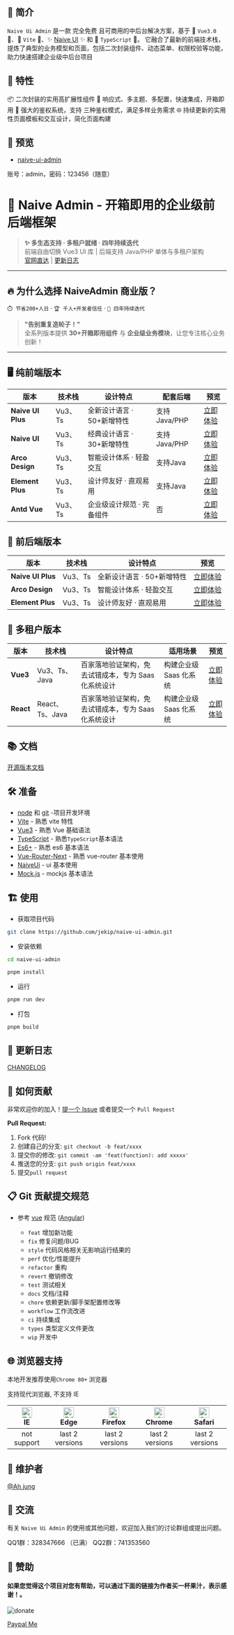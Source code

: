 ## 🚀 简介

`Naive Ui Admin` 是一款 完全免费 且可商用的中后台解决方案，基于 🌟 `Vue3.0` 🌟、🚀 `Vite` 🚀、✨ [Naive UI](https://www.naiveui.com/) ✨ 和 🎉 `TypeScript` 🎉。
它融合了最新的前端技术栈，提炼了典型的业务模型和页面，包括二次封装组件、动态菜单、权限校验等功能，助力快速搭建企业级中后台项目

## 🌈 特性
📦 二次封装的实用高扩展性组件
🎨 响应式、多主题、多配置，快速集成，开箱即用
🚀 强大的鉴权系统，支持 三种鉴权模式，满足多样业务需求
🌐 持续更新的实用性页面模板和交互设计，简化页面构建


## 🎥 预览
- [naive-ui-admin](https://gratis.naiveadmin.com)

账号：admin，密码：123456（随意）

# 🚀 Naive Admin - 开箱即用的企业级前后端框架

> **✨ 多生态支持 · 多租户就绪 · 四年持续迭代**  
> 前端自由切换 Vue3 UI 库 | 后端支持 Java/PHP 单体与多租户架构  
> [官网直达](https://www.naiveadmin.com) | [更新日志](https://www.yuque.com/u5825/zaqu0e)

---

## 🔥 为什么选择 NaiveAdmin 商业版？

`⏱️ 节省200+人日` · `🏆 千人+开发者信任` · `🚀 四年持续迭代`

> **"告别重复造轮子！"**  
> 全系列版本提供 **30+开箱即用组件** 与 **企业级业务模块**，让您专注核心业务创新！

---

## 🖥️ 纯前端版本

| 版本             | 技术栈    | 设计特点             | 配套后端       | 预览                                     |
|----------------|--------|------------------|----------------------------|----------------------------------------|
| **Naive UI Plus** | Vu3、Ts | 全新设计语言 · 50+新增特性 |  支持Java/PHP | [立即体验](https://plus.naiveadmin.com)    |
| **Naive UI**   | Vu3、Ts | 经典设计语言 · 30+新增特性 |  支持Java/PHP | [立即体验](https://pro.naiveadmin.com)     |
| **Arco Design** | Vu3、Ts | 智能设计体系 · 轻盈交互    |  支持Java     | [立即体验](https://arco.naiveadmin.com)    |
| **Element Plus** | Vu3、Ts | 设计师友好 · 直观易用     |  支持Java     | [立即体验](https://element.naiveadmin.com) |
| **Antd Vue**   | Vu3、Ts | 企业级设计规范 · 完备组件   |  否          | [立即体验](https://antd.naiveadmin.com)    |

## 🔌 前后端版本

| 版本 | 技术栈    | 设计特点  | 预览                                          |
|------|--------|----------|--------------------------------------------------------------|
| **Naive UI Plus** | Vu3、Ts | 全新设计语言 · 50+新增特性 |  [立即体验](https://plus-full.naiveadmin.com)    |
| **Arco Design** | Vu3、Ts | 智能设计体系 · 轻盈交互 |[立即体验](https://arco-full.naiveadmin.com)    |
| **Element Plus** | Vu3、Ts | 设计师友好 · 直观易用 |  [立即体验](https://element-full.naiveadmin.com) |

## 🏢 多租户版本

| 版本           | 技术栈           | 设计特点                        | 适用场景           | 预览                                        |
|--------------|---------------|-----------------------------|----------------|-------------------------------------------|
| **Vue3**  | Vu3、Ts、Java   | 百家落地验证架构，免去试错成本，专为 Saas 化系统设计 | 构建企业级 Saas 化系统 | [立即体验](https://tenant.naiveadmin.com)   |
| **React** | React、Ts、Java | 百家落地验证架构，免去试错成本，专为 Saas 化系统设计 | 构建企业级 Saas 化系统       | [立即体验](https://compose.warden.vip)   |


## 📚 文档

[开源版本文档](https://docs.naiveadmin.com)

## 🛠 准备

- [node](http://nodejs.org/) 和 [git](https://git-scm.com/) -项目开发环境
- [Vite](https://vitejs.dev/) - 熟悉 vite 特性
- [Vue3](https://v3.vuejs.org/) - 熟悉 Vue 基础语法
- [TypeScript](https://www.typescriptlang.org/) - 熟悉`TypeScript`基本语法
- [Es6+](http://es6.ruanyifeng.com/) - 熟悉 es6 基本语法
- [Vue-Router-Next](https://next.router.vuejs.org/) - 熟悉 vue-router 基本使用
- [NaiveUi](https://www.naiveui.com/) - ui 基本使用
- [Mock.js](https://github.com/nuysoft/Mock) - mockjs 基本语法


## 🏗️ 使用

- 获取项目代码

```bash
git clone https://github.com/jekip/naive-ui-admin.git
```

- 安装依赖

```bash
cd naive-ui-admin

pnpm install

```

- 运行

```bash
pnpm run dev
```

- 打包

```bash
pnpm build
```

## 📜 更新日志

[CHANGELOG](./CHANGELOG.md)


## 🤝 如何贡献

非常欢迎你的加入！[提一个 Issue](https://github.com/jekip/naive-ui-admin/issues) 或者提交一个 `Pull Request`

**Pull Request:**

1. Fork 代码!
2. 创建自己的分支: `git checkout -b feat/xxxx`
3. 提交你的修改: `git commit -am 'feat(function): add xxxxx'`
4. 推送您的分支: `git push origin feat/xxxx`
5. 提交`pull request`

## 📋 Git 贡献提交规范

- 参考 [vue](https://github.com/vuejs/vue/blob/dev/.github/COMMIT_CONVENTION.md) 规范 ([Angular](https://github.com/conventional-changelog/conventional-changelog/tree/master/packages/conventional-changelog-angular))

  - `feat` 增加新功能
  - `fix` 修复问题/BUG
  - `style` 代码风格相关无影响运行结果的
  - `perf` 优化/性能提升
  - `refactor` 重构
  - `revert` 撤销修改
  - `test` 测试相关
  - `docs` 文档/注释
  - `chore` 依赖更新/脚手架配置修改等
  - `workflow` 工作流改进
  - `ci` 持续集成
  - `types` 类型定义文件更改
  - `wip` 开发中

## 🌐 浏览器支持

本地开发推荐使用`Chrome 80+` 浏览器

支持现代浏览器, 不支持 IE

| [<img src="https://raw.githubusercontent.com/alrra/browser-logos/master/src/edge/edge_48x48.png" alt=" Edge" width="24px" height="24px" />](http://godban.github.io/browsers-support-badges/)</br>IE | [<img src="https://raw.githubusercontent.com/alrra/browser-logos/master/src/edge/edge_48x48.png" alt=" Edge" width="24px" height="24px" />](http://godban.github.io/browsers-support-badges/)</br>Edge | [<img src="https://raw.githubusercontent.com/alrra/browser-logos/master/src/firefox/firefox_48x48.png" alt="Firefox" width="24px" height="24px" />](http://godban.github.io/browsers-support-badges/)</br>Firefox | [<img src="https://raw.githubusercontent.com/alrra/browser-logos/master/src/chrome/chrome_48x48.png" alt="Chrome" width="24px" height="24px" />](http://godban.github.io/browsers-support-badges/)</br>Chrome | [<img src="https://raw.githubusercontent.com/alrra/browser-logos/master/src/safari/safari_48x48.png" alt="Safari" width="24px" height="24px" />](http://godban.github.io/browsers-support-badges/)</br>Safari |
| :-: | :-: | :-: | :-: | :-: |
| not support | last 2 versions | last 2 versions | last 2 versions | last 2 versions |

## 👥 维护者
[@Ah jung](https://github.com/jekip)

## 💬 交流

有关 `Naive Ui Admin` 的使用或其他问题，欢迎加入我们的讨论群组或提出问题。

QQ1群：328347666 （已满）
QQ2群：741353560

## 💖 赞助
#### 如果您觉得这个项目对您有帮助，可以通过下面的链接为作者买一杯果汁，表示感谢！。

![donate](https://assets.naiveadmin.com/images/sponsor.png)

[Paypal Me](https://www.paypal.com/paypalme/majunping)
